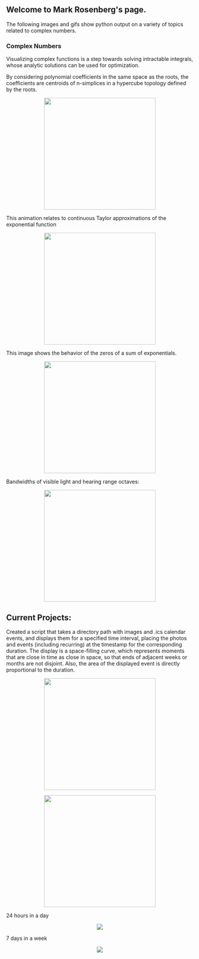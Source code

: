 ## Welcome to Mark Rosenberg's page.

The following images and gifs show python output on a variety of topics related to complex numbers.

### Complex Numbers

Visualizing complex functions is a step towards solving intractable integrals, whose analytic solutions can be used for optimization. 

By considering polynomial coefficients in the same space as the roots, the coefficients are centroids of n-simplices in a hypercube topology defined by the roots. 

<p align="center">
  <img width="300" height="300" src="https://tauself.github.io/Quartic.png">
</p>

This animation relates to continuous Taylor approximations of the exponential function 

<p align="center">
  <img width="300" height="300" src="https://tauself.github.io/ezgif-5-a17819ac3b.gif">
</p>

This image shows the behavior of the zeros of a sum of exponentials. 
<p align="center">
  <img width="300" height="300" src="https://tauself.github.io/ExpZeros2.png">
</p>

Bandwidths of visible light and hearing range octaves:
<p align="center">
  <img width="300" height="300" src="https://tauself.github.io/bandwidths.png">
</p>

## Current Projects:

Created a script that takes a directory path with images and .ics calendar events, and displays them for a specified time interval, placing the photos and events (including recurring) at the timestamp for the corresponding duration. The display is a space-filling curve, which represents moments that are close in time as close in space, so that ends of adjacent weeks or months are not disjoint. Also, the area of the displayed event is directly proportional to the duration.


<p align="center">
  <img width="300" height="300" src="https://tauself.github.io/Unknown-838.png">
</p>
<p align="center">
  <img width="300" height="300" src="https://tauself.github.io/Unknown-850.png">
</p>

24 hours in a day
<p align="center">
  <img src="https://tauself.github.io/ezgif-2-0d206eb20c.gif">
</p>

7 days in a week
<p align="center">
  <img src="https://tauself.github.io/ezgif-1-179972c44b.gif">
</p>


